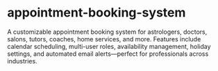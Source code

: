 # appointment-booking-system
A customizable appointment booking system for astrologers, doctors, salons, tutors, coaches, home services, and more. Features include calendar scheduling, multi-user roles, availability management, holiday settings, and automated email alerts—perfect for professionals across industries.
